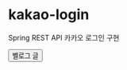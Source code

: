 # kakao-login
Spring REST API 카카오 로그인 구현

<a href="https://velog.io/@ddonghyeo_/Spring-REST-API-%EC%B9%B4%EC%B9%B4%EC%98%A4-%EB%A1%9C%EA%B7%B8%EC%9D%B8-%EA%B5%AC%ED%98%84%ED%95%98%EA%B8%B0)https://velog.io/@ddonghyeo_/Spring-REST-API-%EC%B9%B4%EC%B9%B4%EC%98%A4-%EB%A1%9C%EA%B7%B8%EC%9D%B8-%EA%B5%AC%ED%98%84%ED%95%98%EA%B8%B0">
  <button>벨로그 글</button>
</a>
